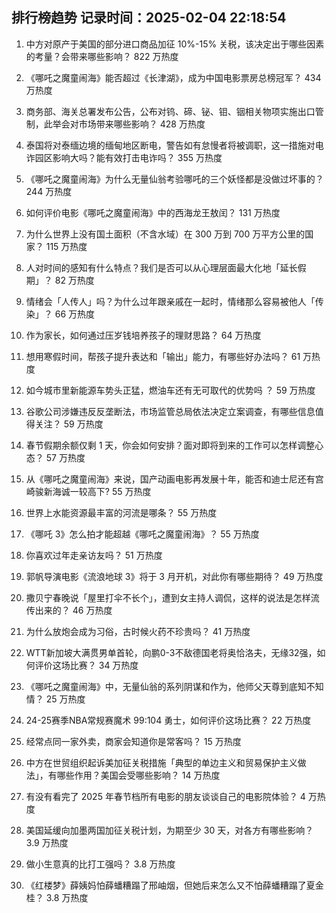 
## 排行榜趋势 记录时间：2025-02-04 22:18:54
  
  1. 中方对原产于美国的部分进口商品加征 10%-15% 关税，该决定出于哪些因素的考量？会带来哪些影响？ 822 万热度
    
  2. 《哪吒之魔童闹海》能否超过《长津湖》，成为中国电影票房总榜冠军？ 434 万热度
    
  3. 商务部、海关总署发布公告，公布对钨、碲、铋、钼、铟相关物项实施出口管制，此举会对市场带来哪些影响？ 428 万热度
    
  4. 泰国将对泰缅边境的缅甸地区断电，警告如有怠慢者将被调职，这一措施对电诈园区影响大吗？能有效打击电诈吗？ 355 万热度
    
  5. 《哪吒之魔童闹海》为什么无量仙翁考验哪吒的三个妖怪都是没做过坏事的？ 244 万热度
    
  6. 如何评价电影《哪吒之魔童闹海》中的西海龙王敖闰？ 131 万热度
    
  7. 为什么世界上没有国土面积（不含水域）在 300 万到 700 万平方公里的国家？ 115 万热度
    
  8. 人对时间的感知有什么特点？我们是否可以从心理层面最大化地「延长假期」？ 82 万热度
    
  9. 情绪会「人传人」吗？为什么过年跟亲戚在一起时，情绪那么容易被他人「传染」？ 66 万热度
    
  10. 作为家长，如何通过压岁钱培养孩子的理财思路？ 64 万热度
    
  11. 想用寒假时间，帮孩子提升表达和「输出」能力，有哪些好办法吗？ 61 万热度
    
  12. 如今城市里新能源车势头正猛，燃油车还有无可取代的优势吗 ？ 59 万热度
    
  13. 谷歌公司涉嫌违反反垄断法，市场监管总局依法决定立案调查，有哪些信息值得关注？ 59 万热度
    
  14. 春节假期余额仅剩 1 天，你会如何安排？面对即将到来的工作可以怎样调整心态？ 57 万热度
    
  15. 从《哪吒之魔童闹海》来说，国产动画电影再发展十年，能否和迪士尼还有宫崎骏新海诚一较高下? 55 万热度
    
  16. 世界上水能资源最丰富的河流是哪条？ 55 万热度
    
  17. 《哪吒 3》怎么拍才能超越《哪吒之魔童闹海》？ 55 万热度
    
  18. 你喜欢过年走亲访友吗？ 51 万热度
    
  19. 郭帆导演电影《流浪地球 3》将于 3 月开机，对此你有哪些期待？ 49 万热度
    
  20. 撒贝宁春晚说「屋里打伞不长个」，遭到女主持人调侃，这样的说法是怎样流传出来的？ 46 万热度
    
  21. 为什么放炮会成为习俗，古时候火药不珍贵吗？ 41 万热度
    
  22. WTT新加坡大满贯男单首轮，向鹏0-3不敌德国老将奥恰洛夫，无缘32强，如何评价这场比赛？ 34 万热度
    
  23. 《哪吒之魔童闹海》中，无量仙翁的系列阴谋和作为，他师父天尊到底知不知情？ 25 万热度
    
  24. 24-25赛季NBA常规赛魔术 99:104 勇士，如何评价这场比赛？ 22 万热度
    
  25. 经常点同一家外卖，商家会知道你是常客吗？ 15 万热度
    
  26. 中方在世贸组织起诉美加征关税措施「典型的单边主义和贸易保护主义做法」，有哪些作用？美国会受哪些影响？ 14 万热度
    
  27. 有没有看完了 2025 年春节档所有电影的朋友谈谈自己的电影院体验？ 4 万热度
    
  28. 美国延缓向加墨两国加征关税计划，为期至少 30 天，对各方有哪些影响？ 3.9 万热度
    
  29. 做小生意真的比打工强吗？ 3.8 万热度
    
  30. 《红楼梦》薛姨妈怕薛蟠糟蹋了邢岫烟，但她后来怎么又不怕薛蟠糟蹋了夏金桂？ 3.8 万热度
    